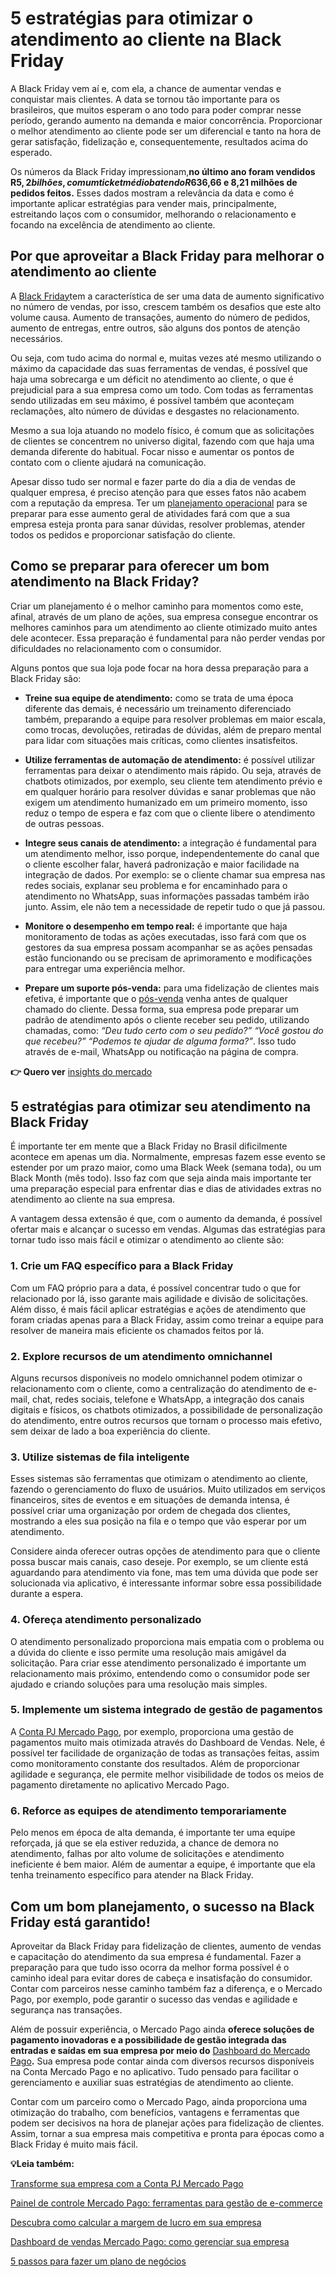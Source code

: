 # 5 estratégias para otimizar o atendimento ao cliente na Black Friday

A Black Friday vem aí e, com ela, a chance de aumentar vendas e conquistar mais clientes. A data se tornou tão importante para os brasileiros, que muitos esperam o ano todo para poder comprar nesse período, gerando aumento na demanda e maior concorrência. Proporcionar o melhor atendimento ao cliente pode ser um diferencial e tanto na hora de gerar satisfação, fidelização e, consequentemente, resultados acima do esperado.

Os números da Black Friday impressionam,**no último ano foram vendidos R$5,2 bilhões, com um ticket médio batendo R$636,66 e 8,21 milhões de pedidos feitos.** Esses dados mostram a relevância da data e como é importante aplicar estratégias para vender mais, principalmente, estreitando laços com o consumidor, melhorando o relacionamento e focando na excelência de atendimento ao cliente.

## **Por que aproveitar a Black Friday para melhorar o atendimento ao cliente**

A [Black Friday](https://meubolso.mercadopago.com.br/preparar-empresa-para-black-friday)tem a característica de ser uma data de aumento significativo no número de vendas, por isso, crescem também os desafios que este alto volume causa. Aumento de transações, aumento do número de pedidos, aumento de entregas, entre outros, são alguns dos pontos de atenção necessários.

Ou seja, com tudo acima do normal e, muitas vezes até mesmo utilizando o máximo da capacidade das suas ferramentas de vendas, é possível que haja uma sobrecarga e um déficit no atendimento ao cliente, o que é prejudicial para a sua empresa como um todo. Com todas as ferramentas sendo utilizadas em seu máximo, é possível também que aconteçam reclamações, alto número de dúvidas e desgastes no relacionamento.

Mesmo a sua loja atuando no modelo físico, é comum que as solicitações de clientes se concentrem no universo digital, fazendo com que haja uma demanda diferente do habitual. Focar nisso e aumentar os pontos de contato com o cliente ajudará na comunicação.

Apesar disso tudo ser normal e fazer parte do dia a dia de vendas de qualquer empresa, é preciso atenção para que esses fatos não acabem com a reputação da empresa. Ter um [planejamento operacional](https://meubolso.mercadopago.com.br/o-que-e-planejamento-operacional-para-empresas) para se preparar para esse aumento geral de atividades fará com que a sua empresa esteja pronta para sanar dúvidas, resolver problemas, atender todos os pedidos e proporcionar satisfação do cliente.

## **Como se preparar para oferecer um bom atendimento na Black Friday?**

Criar um planejamento é o melhor caminho para momentos como este, afinal, através de um plano de ações, sua empresa consegue encontrar os melhores caminhos para um atendimento ao cliente otimizado muito antes dele acontecer. Essa preparação é fundamental para não perder vendas por dificuldades no relacionamento com o consumidor.

Alguns pontos que sua loja pode focar na hora dessa preparação para a Black Friday são:

- **Treine sua equipe de atendimento:** como se trata de uma época diferente das demais, é necessário um treinamento diferenciado também, preparando a equipe para resolver problemas em maior escala, como trocas, devoluções, retiradas de dúvidas, além de preparo mental para lidar com situações mais críticas, como clientes insatisfeitos.

- **Utilize ferramentas de automação de atendimento:** é possível utilizar ferramentas para deixar o atendimento mais rápido. Ou seja, através de chatbots otimizados, por exemplo, seu cliente tem atendimento prévio e em qualquer horário para resolver dúvidas e sanar problemas que não exigem um atendimento humanizado em um primeiro momento, isso reduz o tempo de espera e faz com que o cliente libere o atendimento de outras pessoas.

- **Integre seus canais de atendimento:** a integração é fundamental para um atendimento melhor, isso porque, independentemente do canal que o cliente escolher falar, haverá padronização e maior facilidade na integração de dados. Por exemplo: se o cliente chamar sua empresa nas redes sociais, explanar seu problema e for encaminhado para o atendimento no WhatsApp, suas informações passadas também irão junto. Assim, ele não tem a necessidade de repetir tudo o que já passou.

- **Monitore o desempenho em tempo real:** é importante que haja monitoramento de todas as ações executadas, isso fará com que os gestores da sua empresa possam acompanhar se as ações pensadas estão funcionando ou se precisam de aprimoramento e modificações para entregar uma experiência melhor. 

- **Prepare um suporte pós-venda:** para uma fidelização de clientes mais efetiva, é importante que o [pós-venda](https://meubolso.mercadopago.com.br/atendimento-pos-venda-estrategias-reten%C3%A7%C3%A3o-de-cliente) venha antes de qualquer chamado do cliente. Dessa forma, sua empresa pode preparar um padrão de atendimento após o cliente receber seu pedido, utilizando chamadas, como: *“Deu tudo certo com o seu pedido?” “Você gostou do que recebeu?” “Podemos te ajudar de alguma forma?”*. Isso tudo através de e-mail, WhatsApp ou notificação na página de compra.

**👉 Quero ver** [insights do mercado](https://meubolso.mercadopago.com.br/guia-do-omnichannel-para-ecommerce)

## **5 estratégias para otimizar seu atendimento na Black Friday**

É importante ter em mente que a Black Friday no Brasil dificilmente acontece em apenas um dia. Normalmente, empresas fazem esse evento se estender por um prazo maior, como uma Black Week (semana toda), ou um Black Month (mês todo). Isso faz com que seja ainda mais importante ter uma preparação especial para enfrentar dias e dias de atividades extras no atendimento ao cliente na sua empresa.

A vantagem dessa extensão é que, com o aumento da demanda, é possível ofertar mais e alcançar o sucesso em vendas. Algumas das estratégias para tornar tudo isso mais fácil e otimizar o atendimento ao cliente são:

### **1. Crie um FAQ específico para a Black Friday**

Com um FAQ próprio para a data, é possível concentrar tudo o que for relacionado por lá, isso garante mais agilidade e divisão de solicitações. Além disso, é mais fácil aplicar estratégias e ações de atendimento que foram criadas apenas para a Black Friday, assim como treinar a equipe para resolver de maneira mais eficiente os chamados feitos por lá.

### 2. Explore recursos de um atendimento omnichannel

Alguns recursos disponíveis no modelo omnichannel podem otimizar o relacionamento com o cliente, como a centralização do atendimento de e-mail, chat, redes sociais, telefone e WhatsApp, a integração dos canais digitais e físicos, os chatbots otimizados, a possibilidade de personalização do atendimento, entre outros recursos que tornam o processo mais efetivo, sem deixar de lado a boa experiência do cliente.

### **3. Utilize sistemas de fila inteligente**

Esses sistemas são ferramentas que otimizam o atendimento ao cliente, fazendo o gerenciamento do fluxo de usuários. Muito utilizados em serviços financeiros, sites de eventos e em situações de demanda intensa, é possível criar uma organização por ordem de chegada dos clientes, mostrando a eles sua posição na fila e o tempo que vão esperar por um atendimento.

Considere ainda oferecer outras opções de atendimento para que o cliente possa buscar mais canais, caso deseje. Por exemplo, se um cliente está aguardando para atendimento via fone, mas tem uma dúvida que pode ser solucionada via aplicativo, é interessante informar sobre essa possibilidade durante a espera.

### **4. Ofereça atendimento personalizado**

O atendimento personalizado proporciona mais empatia com o problema ou a dúvida do cliente e isso permite uma resolução mais amigável da solicitação. Para criar esse atendimento personalizado é importante um relacionamento mais próximo, entendendo como o consumidor pode ser ajudado e criando soluções para uma resolução mais simples.

### **5. Implemente um sistema integrado de gestão de pagamentos**

A [Conta PJ Mercado Pago](https://meubolso.mercadopago.com.br/conta-pj-mercado-pago-digital-gratuita-livre-burocracias), por exemplo, proporciona uma gestão de pagamentos muito mais otimizada através do Dashboard de Vendas. Nele, é possível ter facilidade de organização de todas as transações feitas, assim como monitoramento constante dos resultados. Além de proporcionar agilidade e segurança, ele permite melhor visibilidade de todos os meios de pagamento diretamente no aplicativo Mercado Pago.

### **6. Reforce as equipes de atendimento temporariamente**

Pelo menos em época de alta demanda, é importante ter uma equipe reforçada, já que se ela estiver reduzida, a chance de demora no atendimento, falhas por alto volume de solicitações e atendimento ineficiente é bem maior. Além de aumentar a equipe, é importante que ela tenha treinamento específico para atender na Black Friday.

## **Com um bom planejamento, o sucesso na Black Friday está garantido!**

Aproveitar da Black Friday para fidelização de clientes, aumento de vendas e capacitação do atendimento da sua empresa é fundamental. Fazer a preparação para que tudo isso ocorra da melhor forma possível é o caminho ideal para evitar dores de cabeça e insatisfação do consumidor. Contar com parceiros nesse caminho também faz a diferença, e o Mercado Pago, por exemplo, pode garantir o sucesso das vendas e agilidade e segurança nas transações.

Além de possuir experiência, o Mercado Pago ainda **oferece soluções de pagamento inovadoras e a possibilidade de gestão integrada das entradas e saídas em sua empresa por meio do** [Dashboard do Mercado Pago](https://meubolso.mercadopago.com.br/melhore-a-gestao-do-seu-negocio-com-o-dashboard-do-mercado-pago)**.** Sua empresa pode contar ainda com diversos recursos disponíveis na Conta Mercado Pago e no aplicativo. Tudo pensado para facilitar o gerenciamento e auxiliar suas estratégias de atendimento ao cliente.

Contar com um parceiro como o Mercado Pago, ainda proporciona uma otimização do trabalho, com benefícios, vantagens e ferramentas que podem ser decisivos na hora de planejar ações para fidelização de clientes. Assim, tornar a sua empresa mais competitiva e pronta para épocas como a Black Friday é muito mais fácil.

**💡Leia também:**

[Transforme sua empresa com a Conta PJ Mercado Pago](https://meubolso.mercadopago.com.br/conta-pj-mercado-pago-solucao-para-sua-empresa)

[Painel de controle Mercado Pago: ferramentas para gestão de e-commerce](https://meubolso.mercadopago.com.br/painel-de-controle-mercado-pago-diversas-ferramentas-para-uma-melhor-experiencia)

[Descubra como calcular a margem de lucro em sua empresa](https://meubolso.mercadopago.com.br/como-calcular-a-margem-de-lucro-de-empresa)

[Dashboard de vendas Mercado Pago: como gerenciar sua empresa](https://meubolso.mercadopago.com.br/dashboard-vendas-mercado-pago-como-gerenciar-sua-empresa)

[5 passos para fazer um plano de negócios](https://meubolso.mercadopago.com.br/plano-de-negocios)